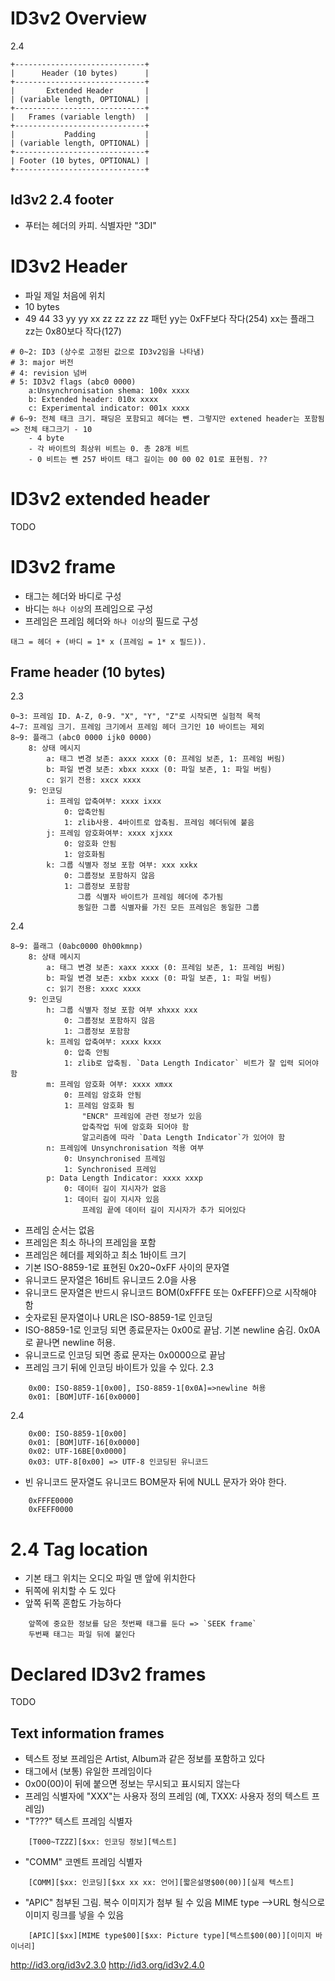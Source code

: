 # ID3v2 Overview
2.4
```
+-----------------------------+
|      Header (10 bytes)      |
+-----------------------------+
|       Extended Header       |
| (variable length, OPTIONAL) |
+-----------------------------+
|   Frames (variable length)  |
+-----------------------------+
|           Padding           |
| (variable length, OPTIONAL) |
+-----------------------------+
| Footer (10 bytes, OPTIONAL) |
+-----------------------------+
```

## Id3v2 2.4 footer
- 푸터는 헤더의 카피. 식별자만 "3DI"

# ID3v2 Header
- 파일 제일 처음에 위치
- 10 bytes
- 49 44 33 yy yy xx zz zz zz zz 패턴
    yy는 0xFF보다 작다(254)
    xx는 플래그
    zz는 0x80보다 작다(127)
```
# 0~2: ID3 (상수로 고정된 값으로 ID3v2임을 나타냄)
# 3: major 버전
# 4: revision 넘버
# 5: ID3v2 flags (abc0 0000)
    a:Unsynchronisation shema: 100x xxxx
    b: Extended header: 010x xxxx
    c: Experimental indicator: 001x xxxx
# 6~9: 전체 태크 크기. 패딩은 포함되고 헤더는 뺀. 그렇지만 extened header는 포함됨 => 전체 태그크기 - 10
    - 4 byte
    - 각 바이트의 최상위 비트는 0. 총 28개 비트
    - 0 비트는 뺀 257 바이트 태그 길이는 00 00 02 01로 표현됨. ??
```


# ID3v2 extended header
TODO

# ID3v2 frame
- 태그는 헤더와 바디로 구성
- 바디는 `하나 이상`의 프레임으로 구성
- 프레임은 프레임 헤더와 `하나 이상`의 필드로 구성
```
태그 = 헤더 + (바디 = 1* x (프레임 = 1* x 필드)).
```

## Frame header (10 bytes)
2.3
```
0~3: 프레임 ID. A-Z, 0-9. "X", "Y", "Z"로 시작되면 실험적 목적
4~7: 프레임 크기. 프레임 크기에서 프레임 헤더 크기인 10 바이트는 제외
8~9: 플래그 (abc0 0000 ijk0 0000)
    8: 상태 메시지
        a: 태그 변경 보존: axxx xxxx (0: 프레임 보존, 1: 프레임 버림)
        b: 파일 변경 보존: xbxx xxxx (0: 파일 보존, 1: 파일 버림)
        c: 읽기 전용: xxcx xxxx
    9: 인코딩
        i: 프레임 압축여부: xxxx ixxx 
            0: 압축안됨 
            1: zlib사용. 4바이트로 압축됨. 프레임 헤더뒤에 붙음
        j: 프레임 암호화여부: xxxx xjxxx
            0: 암호화 안됨 
            1: 암호화됨
        k: 그룹 식별자 정보 포함 여부: xxx xxkx
            0: 그룹정보 포함하지 않음 
            1: 그룹정보 포함함
               그룹 식별자 바이트가 프레임 헤더에 추가됨 
               동일한 그룹 식별자를 가진 모든 프레임은 동일한 그룹
```

2.4
```
8~9: 플래그 (0abc0000 0h00kmnp)
    8: 상태 메시지
        a: 태그 변경 보존: xaxx xxxx (0: 프레임 보존, 1: 프레임 버림)
        b: 파일 변경 보존: xxbx xxxx (0: 파일 보존, 1: 파일 버림)
        c: 읽기 전용: xxxc xxxx
    9: 인코딩
        h: 그룹 식별자 정보 포함 여부 xhxxx xxx
            0: 그룹정보 포함하지 않음 
            1: 그룹정보 포함함
        k: 프레임 압축여부: xxxx kxxx
            0: 압축 안됨
            1: zlib로 압축됨. `Data Length Indicator` 비트가 잘 입력 되어야 함
        m: 프레임 암호화 여부: xxxx xmxx
            0: 프레임 암호화 안됨
            1: 프레임 암호화 됨
                "ENCR" 프레임에 관련 정보가 있음
                압축작업 뒤에 암호화 되어야 함
                알고리즘에 따라 `Data Length Indicator`가 있어야 함
        n: 프레임에 Unsynchronisation 적용 여부
            0: Unsynchronised 프레임
            1: Synchronised 프레임
        p: Data Length Indicator: xxxx xxxp
            0: 데이터 길이 지시자가 없음
            1: 데이터 길이 지시자 있음
                프레임 끝에 데이터 길이 지시자가 추가 되어있다
```

- 프레임 순서는 없음
- 프레임은 최소 하나의 프레임을 포함
- 프레임은 헤더를 제외하고 최소 1바이트 크기
- 기본 ISO-8859-1로 표현된 0x20~0xFF 사이의 문자열
- 유니코드 문자열은 16비트 유니코드 2.0을 사용
- 유니코드 문자열은 반드시 유니코드 BOM(0xFFFE 또는 0xFEFF)으로 시작해야 함
- 숫자로된 문자열이나 URL은 ISO-8859-1로 인코딩
- ISO-8859-1로 인코딩 되면 종료문자는 0x00로 끝남. 기본 newline 숨김. 0x0A로 끝나면 newline 허용. 
- 유니코드로 인코딩 되면 종료 문자는 0x0000으로 끝남
- 프레임 크기 뒤에 인코딩 바이트가 있을 수 있다.
2.3
```
    0x00: ISO-8859-1[0x00], ISO-8859-1[0x0A]=>newline 허용
    0x01: [BOM]UTF-16[0x0000]
```
2.4
```
    0x00: ISO-8859-1[0x00]
    0x01: [BOM]UTF-16[0x0000]
    0x02: UTF-16BE[0x0000]
    0x03: UTF-8[0x00] => UTF-8 인코딩된 유니코드
```

- 빈 유니코드 문자열도 유니코드 BOM문자 뒤에 NULL 문자가 와야 한다.
```
    0xFFFE0000
    0xFEFF0000
```

# 2.4 Tag location
- 기본 태그 위치는 오디오 파일 맨 앞에 위치한다  
- 뒤쪽에 위치할 수 도 있다
- 앞쪽 뒤쪽 혼합도 가능하다
```
    앞쪽에 중요한 정보를 담은 첫번째 태그를 둔다 => `SEEK frame`
    두번째 태그는 파일 뒤에 붙인다
```

# Declared ID3v2 frames
TODO

## Text information frames
- 텍스트 정보 프레임은 Artist, Album과 같은 정보를 포함하고 있다 
- 태그에서 (보통) 유일한 프레임이다
- 0x00(00)이 뒤에 붙으면 정보는 무시되고 표시되지 않는다
- 프레임 식별자에 "XXX"는 사용자 정의 프레임 (예, TXXX: 사용자 정의 텍스트 프레임)
- "T???" 텍스트 프레임 식별자
```
    [T000~TZZZ][$xx: 인코딩 정보][텍스트]
```
- "COMM" 코멘트 프레임 식별자
```
    [COMM][$xx: 인코딩][$xx xx xx: 언어][짧은설명$00(00)][실제 텍스트]
```
- "APIC" 첨부된 그림. 
    복수 이미지가 첨부 될 수 있음
    MIME type -->URL 형식으로 이미지 링크를 넣을 수 있음
```
    [APIC][$xx][MIME type$00][$xx: Picture type][텍스트$00(00)][이미지 바이너리]
```


http://id3.org/id3v2.3.0
http://id3.org/id3v2.4.0